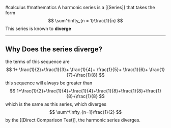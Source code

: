 #calculus #mathematics 
A harmonic series is a [[Series]] that takes the form
$$
\sum^\infty_{n = 1}\frac{1}{n}
$$
This series is known to **diverge**

--- 
## Why Does the series diverge?

the terms of this sequence are
$$
1+ \frac{1}{2}+\frac{1}{3}+ \frac{1}{4}+ \frac{1}{5}+ \frac{1}{6}+ \frac{1}{7}+\frac{1}{8}
$$
this sequence will always be greater than 
$$
1+\frac{1}{2}+\frac{1}{4}+\frac{1}{4}+\frac{1}{8}+\frac{1}{8}+\frac{1}{8}+\frac{1}{8}
$$
which is the same as this series, which diverges
$$
\sum^\infty_{n=1}\frac{1}{2}
$$
by the [[Direct Comparison Test]], the harmonic series diverges. 